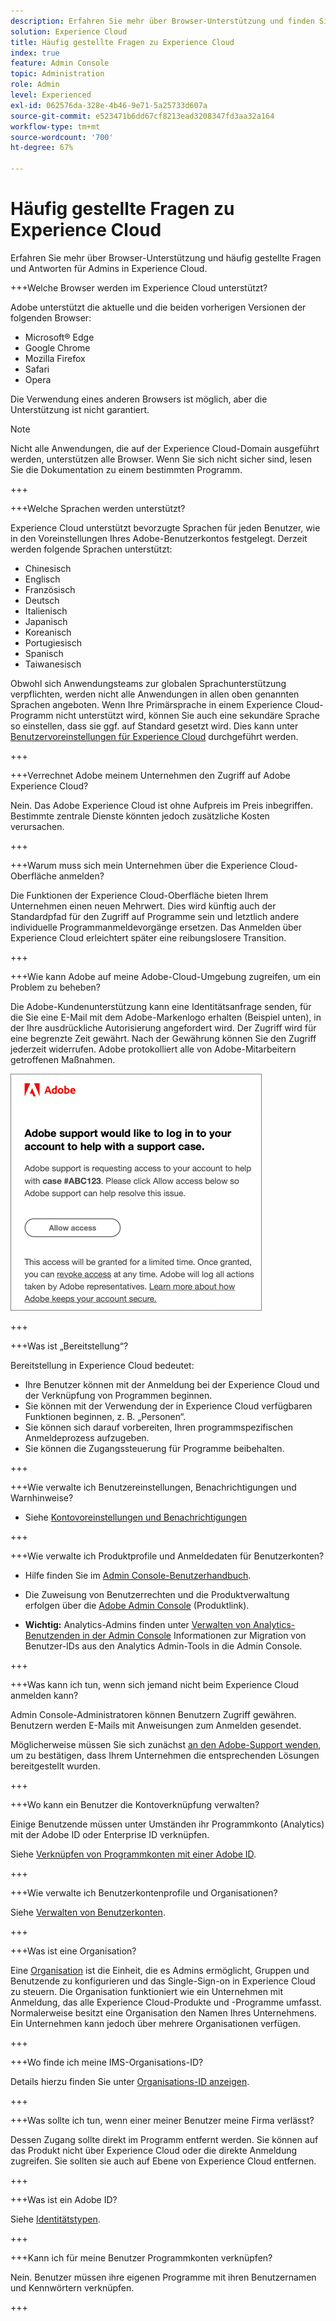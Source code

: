 ```yaml
---
description: Erfahren Sie mehr über Browser-Unterstützung und finden Sie Antworten für Administratoren auf häufig gestellte Fragen in Adobe Experience Cloud.
solution: Experience Cloud
title: Häufig gestellte Fragen zu Experience Cloud
index: true
feature: Admin Console
topic: Administration
role: Admin
level: Experienced
exl-id: 062576da-328e-4b46-9e71-5a25733d607a
source-git-commit: e523471b6dd67cf8213ead3208347fd3aa32a164
workflow-type: tm+mt
source-wordcount: '700'
ht-degree: 67%

---
```


# Häufig gestellte Fragen zu Experience Cloud

Erfahren Sie mehr über Browser-Unterstützung und häufig gestellte Fragen und Antworten für Admins in Experience Cloud.

+++Welche Browser werden im Experience Cloud unterstützt?

Adobe unterstützt die aktuelle und die beiden vorherigen Versionen der folgenden Browser:

* Microsoft® Edge
* Google Chrome
* Mozilla Firefox
* Safari
* Opera

Die Verwendung eines anderen Browsers ist möglich, aber die Unterstützung ist nicht garantiert.

>[!NOTE]
>
>Nicht alle Anwendungen, die auf der Experience Cloud-Domain ausgeführt werden, unterstützen alle Browser. Wenn Sie sich nicht sicher sind, lesen Sie die Dokumentation zu einem bestimmten Programm.

+++

+++Welche Sprachen werden unterstützt?

Experience Cloud unterstützt bevorzugte Sprachen für jeden Benutzer, wie in den Voreinstellungen Ihres Adobe-Benutzerkontos festgelegt. Derzeit werden folgende Sprachen unterstützt:

* Chinesisch
* Englisch
* Französisch
* Deutsch
* Italienisch
* Japanisch
* Koreanisch
* Portugiesisch
* Spanisch
* Taiwanesisch

Obwohl sich Anwendungsteams zur globalen Sprachunterstützung verpflichten, werden nicht alle Anwendungen in allen oben genannten Sprachen angeboten. Wenn Ihre Primärsprache in einem Experience Cloud-Programm nicht unterstützt wird, können Sie auch eine sekundäre Sprache so einstellen, dass sie ggf. auf Standard gesetzt wird. Dies kann unter [Benutzervoreinstellungen für Experience Cloud](https://experience.adobe.com/preferences) durchgeführt werden.

+++

+++Verrechnet Adobe meinem Unternehmen den Zugriff auf Adobe Experience Cloud?

Nein. Das Adobe Experience Cloud ist ohne Aufpreis im Preis inbegriffen. Bestimmte zentrale Dienste könnten jedoch zusätzliche Kosten verursachen.

+++

+++Warum muss sich mein Unternehmen über die Experience Cloud-Oberfläche anmelden?

Die Funktionen der Experience Cloud-Oberfläche bieten Ihrem Unternehmen einen neuen Mehrwert. Dies wird künftig auch der Standardpfad für den Zugriff auf Programme sein und letztlich andere individuelle Programmanmeldevorgänge ersetzen. Das Anmelden über Experience Cloud erleichtert später eine reibungslosere Transition.

+++

+++Wie kann Adobe auf meine Adobe-Cloud-Umgebung zugreifen, um ein Problem zu beheben?

Die Adobe-Kundenunterstützung kann eine Identitätsanfrage senden, für die Sie eine E-Mail mit dem Adobe-Markenlogo erhalten (Beispiel unten), in der Ihre ausdrückliche Autorisierung angefordert wird. Der Zugriff wird für eine begrenzte Zeit gewährt. Nach der Gewährung können Sie den Zugriff jederzeit widerrufen. Adobe protokolliert alle von Adobe-Mitarbeitern getroffenen Maßnahmen.

![Adobe Support-Fall](../assets/support-email.png)

+++

+++Was ist „Bereitstellung“?

Bereitstellung in Experience Cloud bedeutet:

* Ihre Benutzer können mit der Anmeldung bei der Experience Cloud und der Verknüpfung von Programmen beginnen.
* Sie können mit der Verwendung der in Experience Cloud verfügbaren Funktionen beginnen, z. B. „Personen“.
* Sie können sich darauf vorbereiten, Ihren programmspezifischen Anmeldeprozess aufzugeben.
* Sie können die Zugangssteuerung für Programme beibehalten.

+++

+++Wie verwalte ich Benutzereinstellungen, Benachrichtigungen und Warnhinweise?

* Siehe [Kontovoreinstellungen und Benachrichtigungen](/help/interface/features/account-preferences.md)

+++

+++Wie verwalte ich Produktprofile und Anmeldedaten für Benutzerkonten?

* Hilfe finden Sie im [Admin Console-Benutzerhandbuch](https://helpx.adobe.com/de/enterprise/admin-guide.html).

* Die Zuweisung von Benutzerrechten und die Produktverwaltung erfolgen über die [Adobe Admin Console](https://adminconsole.adobe.com/enterprise) (Produktlink).

* **Wichtig:** Analytics-Admins finden unter [Verwalten von Analytics-Benutzenden in der Admin Console](https://experienceleague.adobe.com/docs/analytics/admin/user-product-management/migrate-users/c-migration-tool.html) Informationen zur Migration von Benutzer-IDs aus den Analytics Admin-Tools in die Admin Console.

+++

+++Was kann ich tun, wenn sich jemand nicht beim Experience Cloud anmelden kann?

Admin Console-Administratoren können Benutzern Zugriff gewähren. Benutzern werden E-Mails mit Anweisungen zum Anmelden gesendet.

Möglicherweise müssen Sie sich zunächst [an den Adobe-Support wenden](https://experienceleague.adobe.com/?support-solution=General&amp;lang=de#support), um zu bestätigen, dass Ihrem Unternehmen die entsprechenden Lösungen bereitgestellt wurden.

+++

+++Wo kann ein Benutzer die Kontoverknüpfung verwalten?

Einige Benutzende müssen unter Umständen ihr Programmkonto (Analytics) mit der Adobe ID oder Enterprise ID verknüpfen.

Siehe [Verknüpfen von Programmkonten mit einer Adobe ID](../administration/organizations.md).

+++

+++Wie verwalte ich Benutzerkontenprofile und Organisationen?

Siehe [Verwalten von Benutzerkonten](../administration/organizations.md).

+++

+++Was ist eine Organisation?

Eine [Organisation](../administration/organizations.md) ist die Einheit, die es Admins ermöglicht, Gruppen und Benutzende zu konfigurieren und das Single-Sign-on in Experience Cloud zu steuern. Die Organisation funktioniert wie ein Unternehmen mit Anmeldung, das alle Experience Cloud-Produkte und -Programme umfasst. Normalerweise besitzt eine Organisation den Namen Ihres Unternehmens. Ein Unternehmen kann jedoch über mehrere Organisationen verfügen.

+++

+++Wo finde ich meine IMS-Organisations-ID?

Details hierzu finden Sie unter [Organisations-ID anzeigen](../administration/organizations.md).

+++

+++Was sollte ich tun, wenn einer meiner Benutzer meine Firma verlässt?

Dessen Zugang sollte direkt im Programm entfernt werden. Sie können auf das Produkt nicht über Experience Cloud oder die direkte Anmeldung zugreifen. Sie sollten sie auch auf Ebene von Experience Cloud entfernen.

+++

+++Was ist ein Adobe ID?

Siehe [Identitätstypen](https://helpx.adobe.com/de/enterprise/using/identity.html).

+++

+++Kann ich für meine Benutzer Programmkonten verknüpfen?

Nein. Benutzer müssen ihre eigenen Programme mit ihren Benutzernamen und Kennwörtern verknüpfen.

+++
